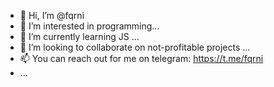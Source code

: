 - 👋 Hi, I’m @fqrni
- 👀 I’m interested in programming...
- 🌱 I’m currently learning JS ...
- 💞️ I’m looking to collaborate on not-profitable projects ...
- 📫 You can reach out for me on telegram: https://t.me/fqrni
-  ...

<!---
fqrni/fqrni is a ✨ special ✨ repository because its `README.md` (this file) appears on your GitHub profile.
You can click the Preview link to take a look at your changes.
--->

